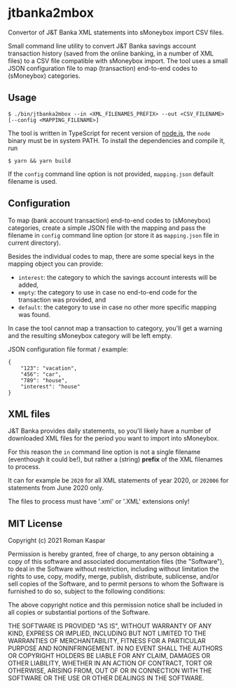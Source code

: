 # jtbanka2mbox

Convertor of J&amp;T Banka XML statements into sMoneybox import CSV files.

Small command line utility to convert J&amp;T Banka savings account transaction
history (saved from the online banking, in a number of XML files) to a CSV file
compatible with sMoneybox import. The tool uses a small JSON configuration file
to map (transaction) end-to-end codes to (sMoneybox) categories.

## Usage

```
$ ./bin/jtbanka2mbox --in <XML_FILENAMES_PREFIX> --out <CSV_FILENAME> [--config <MAPPING_FILENAME>]
```

The tool is written in TypeScript for recent version of
[node.js](www.nodejs.org), the `node` binary must be in system PATH. To install
the dependencies and compile it, run
```
$ yarn && yarn build
```

If the `config` command line option is not provided, `mapping.json` default
filename is used.

## Configuration

To map (bank account transaction) end-to-end codes to (sMoneybox) categories,
create a simple JSON file with the mapping and pass the filename in `config`
command line option (or store it as `mapping.json` file in current directory).

Besides the individual codes to map, there are some special keys in the mapping
object you can provide:
* `interest`: the category to which the savings account interests will be added,
* `empty`: the category to use in case no end-to-end code for the transaction
was provided, and
* `default`: the category to use in case no other more specific mapping was
found.

In case the tool cannot map a transaction to category, you'll get a warning and
the resulting sMoneybox category will be left empty.

JSON configuration file format / example:
```
{
    "123": "vacation",
    "456": "car",
    "789": "house",
    "interest": "house"
}
```

## XML files

J&amp;T Banka provides daily statements, so you'll likely have a number of
downloaded XML files for the period you want to import into sMoneybox.

For this reason the `in` command line option is not a single filename
(eventhough it could be!), but rather a (string) **prefix** of the XML filenames
to process.

It can for example be `2020` for all XML statements of year 2020, or `202006`
for statements from June 2020 only.

The files to process must have '.xml' or '.XML' extensions only!

## MIT License

Copyright (c) 2021 Roman Kaspar

Permission is hereby granted, free of charge, to any person obtaining a copy
of this software and associated documentation files (the "Software"), to deal
in the Software without restriction, including without limitation the rights
to use, copy, modify, merge, publish, distribute, sublicense, and/or sell
copies of the Software, and to permit persons to whom the Software is
furnished to do so, subject to the following conditions:

The above copyright notice and this permission notice shall be included in all
copies or substantial portions of the Software.

THE SOFTWARE IS PROVIDED "AS IS", WITHOUT WARRANTY OF ANY KIND, EXPRESS OR
IMPLIED, INCLUDING BUT NOT LIMITED TO THE WARRANTIES OF MERCHANTABILITY,
FITNESS FOR A PARTICULAR PURPOSE AND NONINFRINGEMENT. IN NO EVENT SHALL THE
AUTHORS OR COPYRIGHT HOLDERS BE LIABLE FOR ANY CLAIM, DAMAGES OR OTHER
LIABILITY, WHETHER IN AN ACTION OF CONTRACT, TORT OR OTHERWISE, ARISING FROM,
OUT OF OR IN CONNECTION WITH THE SOFTWARE OR THE USE OR OTHER DEALINGS IN THE
SOFTWARE.
